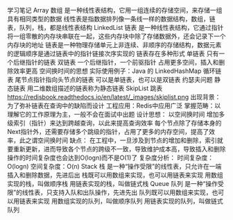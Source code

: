 学习笔记
Array 数组
是一种线性表结构，它用一组连续的存储空间，来存储一组具有相同类型的数据
线性表是指数据排列像一条线一样的数据结构，数组，链表，队列，栈，都是线性表结构
LinkedList 链表
是一种线性表结构，它通过指针将一组零散的内存块串联在一起，这些内存块中除了存储数据外，还会记录下一个内存块的地址
链表是一种物理存储单元上非连续、非顺序的存储结构，数据元素的逻辑顺序是通过链表中的指针链接次序实现的
链表存在多种形式
单链表
只有一个后继指针的链表
双链表
一个后继指针，一个前驱指针
占用更多空间，插入和删除效率更高
空间换时间的思想
实际使用例子：Java 的 LinkedHashMap
循环链表
尾节点指针指向头节点的链表
可以是单链表，也可以是双链表
约瑟夫问题
静态链表
用二维数组描述的链表称为静态链表
SkipList 跳表 https://redisbook.readthedocs.io/en/latest/_images/skiplist.png
出现背景：为了弥补链表在查询中的缺陷而设计
工程应用：Redis中应用广泛
掌握范畴：以理解它的工作原理为主，一般不会在面试中出题
设计思想：
以空间换时间
增加多级索引（指针）来达到跨越查询，以此来提高查询效率
每个节点除了存储本身的 Next指针外，还需要存储多个跳级的指针，占用了更多的内存空间，提高了效率，此之谓空间换时间
缺点：
在工程中，一旦涉及到节点的增加和删除，索引就要重新更新，进而导致各个节点的跨级不一致，导致维护成本高，导致插入和删除操作的时间复杂度也会达到O(logn)而不是O(1)了
复杂度分析：
时间复杂度：O(logn)
空间复杂度：O(n)
Stack 栈
是一种“操作受限”的线性表，只允许在一端插入和删除数据，先进后出
栈既可以用数组来实现，也可以用链表来实现
用数组实现的栈，叫做顺序栈
用链表实现的栈，叫做链式栈
Queue 队列
是一种“操作受限”的线性表，只支持入队和出队操作，先进先出
队列既可以用数组来实现，也可以用链表来实现
用数组实现的队列，叫做顺序队列
用链表实现的队列，叫做链式队列
